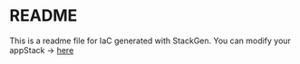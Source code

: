 # README
This is a readme file for IaC generated with StackGen.
You can modify your appStack -> [here](http://main.dev.stackgen.com/appstacks/14240e67-5eae-4779-947d-3534318bf450)
